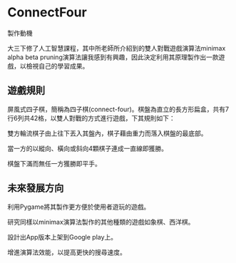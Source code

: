 # ConnectFour

製作動機 

大三下修了人工智慧課程，其中所老師所介紹到的雙人對戰遊戲演算法minimax alpha beta pruning演算法讓我感到有興趣，因此決定利用其原理製作出一款遊戲，以檢視自己的學習成果。 

 

## 遊戲規則 

屏風式四子棋，簡稱為四子棋(connect-four)。棋盤為直立的長方形扁盒，共有7行6列共42格，以雙人對戰的方式進行遊戲，下其規則如下： 

雙方輪流棋子由上往下丟入其盤內，棋子藉由重力而落入棋盤的最底部。 

當一方的以縱向、橫向或斜向4顆棋子連成一直線即獲勝。 

棋盤下滿而無任一方獲勝即平手。 

## 未來發展方向 

利用Pygame將其製作更方便於使用者遊玩的遊戲。 

研究同樣以minimax演算法製作的其他種類的遊戲如象棋、西洋棋。 

設計出App版本上架到Google play上。 

增進演算法效能，以提高更快的搜尋速度。
